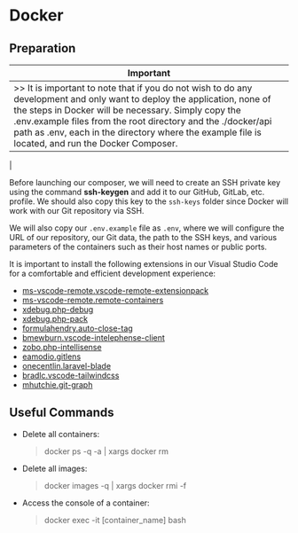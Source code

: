 # Docker

## Preparation

| **Important** |
| --- |
| >> It is important to note that if you do not wish to do any development and only want to deploy the application, none of the steps in Docker will be necessary. Simply copy the .env.example files from the root directory and the ./docker/api path as .env, each in the directory where the example file is located, and run the Docker Composer.
| 


Before launching our composer, we will need to create an SSH private key using the command **ssh-keygen** and add it to our GitHub, GitLab, etc. profile. We should also copy this key to the `ssh-keys` folder since Docker will work with our Git repository via SSH.

We will also copy our `.env.example` file as `.env`, where we will configure the URL of our repository, our Git data, the path to the SSH keys, and various parameters of the containers such as their host names or public ports.

It is important to install the following extensions in our Visual Studio Code for a comfortable and efficient development experience:

- [ms-vscode-remote.vscode-remote-extensionpack](https://marketplace.visualstudio.com/items?itemName=ms-vscode-remote.vscode-remote-extensionpack)
- [ms-vscode-remote.remote-containers](https://marketplace.visualstudio.com/items?itemName=ms-vscode-remote.remote-containers)
- [xdebug.php-debug](https://marketplace.visualstudio.com/items?itemName=xdebug.php-debug)
- [xdebug.php-pack](https://marketplace.visualstudio.com/items?itemName=xdebug.php-pack)
- [formulahendry.auto-close-tag](https://marketplace.visualstudio.com/items?itemName=formulahendry.auto-close-tag)
- [bmewburn.vscode-intelephense-client](https://marketplace.visualstudio.com/items?itemName=bmewburn.vscode-intelephense-client)
- [zobo.php-intellisense](https://marketplace.visualstudio.com/items?itemName=zobo.php-intellisense)
- [eamodio.gitlens](https://marketplace.visualstudio.com/items?itemName=eamodio.gitlens)
- [onecentlin.laravel-blade](https://marketplace.visualstudio.com/items?itemName=onecentlin.laravel-blade)
- [bradlc.vscode-tailwindcss](https://marketplace.visualstudio.com/items?itemName=bradlc.vscode-tailwindcss)
- [mhutchie.git-graph](https://marketplace.visualstudio.com/items?itemName=mhutchie.git-graph)

## Useful Commands

- Delete all containers:
  > docker ps -q -a | xargs docker rm

- Delete all images:
  > docker images -q | xargs docker rmi -f

- Access the console of a container:
  > docker exec -it [container_name] bash
